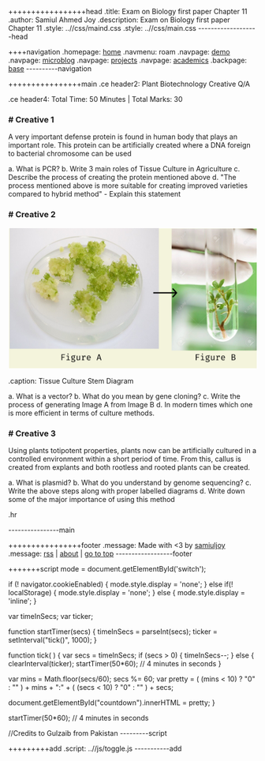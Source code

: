 +++++++++++++++++head
.title: Exam on Biology first paper Chapter 11
.author: Samiul Ahmed Joy
.description: Exam on Biology first paper Chapter 11
.style: ..//css/maind.css
.style: ..//css/main.css
-------------------head

++++navigation
.homepage: [home](..//index.html)
.navmenu: roam
.navpage: [demo](..//demo/base.html)
.navpage: [microblog](..//microblog/base.html)
.navpage: [projects](..//projects/base.html)
.navpage: [academics](..//academics/base.html)
.backpage: [base](base.html)
----------navigation

++++++++++++++++main
.ce header2: Plant Biotechnology Creative Q/A

.ce header4: Total Time: 50 Minutes | Total Marks: 30


### # Creative 1

A very important defense protein is found in human body that plays an important role. This protein can be artificially created where a DNA foreign to bacterial chromosome can be used

a. What is PCR?
b. Write 3 main roles of Tissue Culture in Agriculture
c. Describe the process of creating the protein mentioned above
d. "The process mentioned above is more suitable for creating improved varieties compared to hybrid method" - Explain this statement

### # Creative 2

![Tissue Culture Diagram](../assets/tc.png)

.caption: Tissue Culture Stem Diagram

a. What is a vector?
b. What do you mean by gene cloning?
c. Write the process of generating Image A from Image B
d. In modern times which one is more efficient in terms of culture methods.


### # Creative 3

Using plants totipotent properties, plants now can be artificially cultured in a controlled environment within a short period of time. From this, callus is created from explants and both rootless and rooted plants can be created.

a. What is plasmid?
b. What do you understand by genome sequencing?
c. Write the above steps along with proper labelled diagrams
d. Write down some of the major importance of using this method

.hr

----------------main

++++++++++++++++footer
.message: Made with <3 by [samiuljoy](https://github.com/samiuljoy)
.message: [rss](/rss.xml) | [about](/about.html) | [go to top](#)
------------------footer


+++++++script
mode = document.getElementById('switch');

if (! navigator.cookieEnabled) {
	mode.style.display = 'none';
}
else if(! localStorage) {
	mode.style.display = 'none';
}
else {
	mode.style.display = 'inline';
}

var timeInSecs;
var ticker;

function startTimer(secs) {
	timeInSecs = parseInt(secs);
	ticker = setInterval("tick()", 1000); 
}

function tick( ) {
	var secs = timeInSecs;
	if (secs > 0) {
	timeInSecs--; 
}
else {
	clearInterval(ticker);
	startTimer(50*60); // 4 minutes in seconds
}

var mins = Math.floor(secs/60);
secs %= 60;
var pretty = ( (mins < 10) ? "0" : "" ) + mins + ":" + ( (secs < 10) ? "0" : "" ) + secs;

document.getElementById("countdown").innerHTML = pretty;
}

startTimer(50*60); // 4 minutes in seconds

//Credits to Gulzaib from Pakistan
---------script

+++++++++add
.script: ..//js/toggle.js
-----------add
